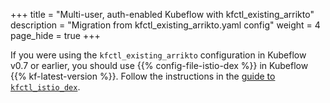 +++
title = "Multi-user, auth-enabled Kubeflow with kfctl_existing_arrikto"
description = "Migration from kfctl_existing_arrikto.yaml config"
weight = 4
page_hide = true
+++

If you were using the `kfctl_existing_arrikto` configuration in Kubeflow v0.7 or earlier, you should use {{% config-file-istio-dex %}} in Kubeflow {{% kf-latest-version %}}. Follow the instructions in the [guide to `kfctl_istio_dex`](/docs/started/k8s/kfctl-istio-dex/).
